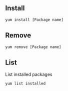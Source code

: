 ## Install
```bash
yum install [Package name]
```

## Remove
```bash
yum remove [Package name]
```

## List
List installed packages
```bash
yum list installed
```
